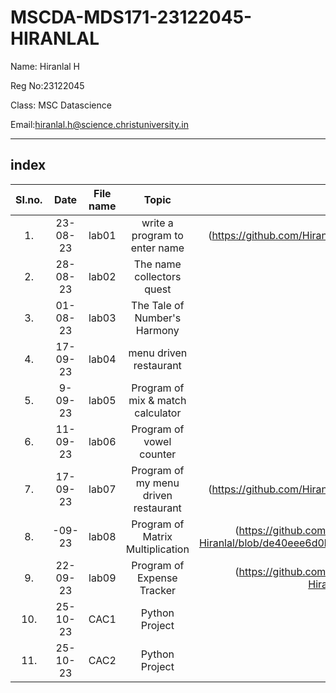 # MSCDA-MDS171-23122045-HIRANLAL

Name: Hiranlal H 

Reg No:23122045

Class: MSC Datascience

Email:hiranlal.h@science.christuniversity.in 


***
## index 
|SI.no.|Date|File name|Topic|Link|
|:----:|:----:|:----:|:----:|:----:|
|1.|23-08-23|lab01|write a program to enter name|(https://github.com/HiranlalH/MScDSA-MDS171-23122045-Hiranlal.git)
|2.|28-08-23|lab02|The name collectors quest|
|3.|01-08-23|lab03|The Tale of Number's Harmony|
|4.|17-09-23|lab04|menu driven restaurant|
|5.|9-09-23|lab05|Program of mix & match calculator|
|6.|11-09-23|lab06|Program of vowel counter|
|7.|17-09-23|lab07|Program of my menu driven restaurant|(https://github.com/HiranlalH/MScDSA-MDS171-23122045-Hiranlal.git)
|8.|-09-23|lab08|Program of Matrix Multiplication| (https://github.com/HiranlalH/MScDSA-MDS171-23122045-Hiranlal/blob/de40eee6d0bb4a6457f7fc102d7f9181f96ad203/lab08.ipynb)
|9.|22-09-23|lab09|Program of Expense Tracker|(https://github.com/HiranlalH/MScDSA-MDS171-23122045-Hiranlal/blob/main/lab09.ipynb) 
|10.|25-10-23|CAC1|Python Project|[CAC1] (Group project)       
|11.|25-10-23|CAC2|Python Project|[CAC2](https://github.com/HiranlalH/MScDSA-MDS171-23122045-Hiranlal/tree/bf915e824408709e4f5cbb34dab6bd805159e9e8/CAC-2)